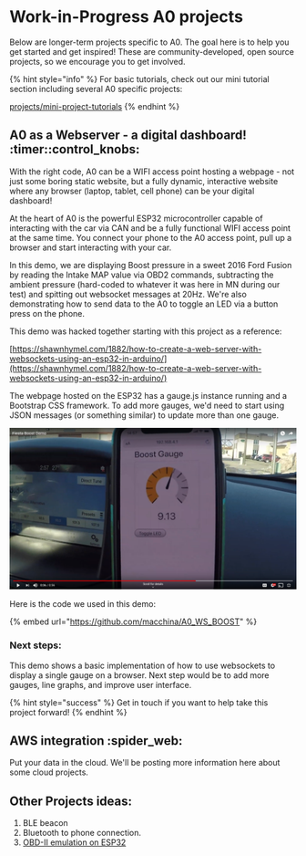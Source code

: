 # Work-in-Progress A0 projects

Below are longer-term projects specific to A0. The goal here is to help you get started and get inspired! These are community-developed, open source projects, so we encourage you to get involved.

{% hint style="info" %}
For basic tutorials, check out our mini tutorial section including several A0 specific projects:

[projects/mini-project-tutorials](../m2-projects/mini-project-tutorials/)
{% endhint %}

## A0 as a Webserver - a digital dashboard! :timer::control\_knobs:

With the right code, A0 can be a WIFI access point hosting a webpage - not just some boring static website, but a fully dynamic, interactive website where any browser (laptop, tablet, cell phone) can be your digital dashboard!

At the heart of A0 is the powerful ESP32 microcontroller capable of interacting with the car via CAN and be a fully functional WIFI access point at the same time. You connect your phone to the A0 access point, pull up a browser and start interacting with your car.&#x20;

In this demo, we are displaying Boost pressure in a sweet 2016 Ford Fusion by reading the Intake MAP value via OBD2 commands, subtracting the ambient pressure (hard-coded to whatever it was here in MN during our test) and spitting out websocket messages at 20Hz. We're also demonstrating how to send data to the A0 to toggle an LED via a button press on the phone.

This demo was hacked together starting with this project as a reference:

[https://shawnhymel.com/1882/how-to-create-a-web-server-with-websockets-using-an-esp32-in-arduino/](https://shawnhymel.com/1882/how-to-create-a-web-server-with-websockets-using-an-esp32-in-arduino/)

The webpage hosted on the ESP32 has a gauge.js instance running and a Bootstrap CSS framework. To add more gauges, we'd need to start using JSON messages (or something similar) to update more than one gauge.&#x20;

![](<../../.gitbook/assets/boost gauge.png>)

Here is the code we used in this demo:&#x20;

{% embed url="https://github.com/macchina/A0_WS_BOOST" %}

### Next steps:

This demo shows a basic implementation of how to use websockets to display a single gauge on a browser.  Next step would be to add more gauges, line graphs, and improve user interface.

{% hint style="success" %}
Get in touch if you want to help take this project forward!
{% endhint %}

## AWS integration :spider\_web:&#x20;

Put your data in the cloud. We'll be posting more information here about some cloud projects.&#x20;

## Other Projects ideas:

1. BLE beacon&#x20;
2. Bluetooth to phone connection.
3. [OBD-II emulation on ESP32 ](https://hackaday.com/2018/04/11/emulating-obd-ii-on-the-esp32/)
